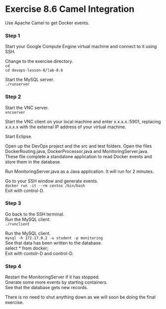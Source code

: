 # Exercise 8.6 Camel Integration

Use Apache Camel to get Docker events.

### Step 1

Start your Google Compute Engine virtual machine and connect to it using SSH.

Change to the exercise directory.  
`cd`  
`cd devops-lesson-8/lab-8.6`  

Start the MySQL server.  
`./runserver`

### Step 2

Start the VNC server.  
`vncserver`  

Start the VNC client on your local machine and enter x.x.x.x.:5901, replacing
x.x.x.x with the external IP address of your virtual machine.

Start Eclipse.

Open up the DevOps project and the src and test folders. Open the files
DockerRouting.java, DockerProcessor.java and MonitoringServer.java.
These file complete a standalone application to read Docker events and store
them in the database.

Run MonitoringServer.java as a Java application. It will run for 2 minutes.

Go to your SSH window and generate events.  
`docker run -it --rm centos /bin/bash`  
Exit with control-D.  

### Step 3

Go back to the SSH terminal.  
Run the MySQL client.  
`./runclient`  

Run the MySQL client.  
`mysql -h 172.17.0.2 -u student -p monitoring`  
See that data has been written to the database.  
select * from docker;  
Exit with contolr-D and control-D.  

### Step 4

Restart the MonitoringServer if it has stopped.  
Gnerate some more events by starting containers.  
See that the database gets new records.

There is no need to shut anything down as we will soon be doing the final
exercise.
